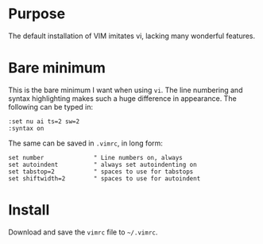 # Purpose

The default installation of VIM imitates vi, lacking many wonderful features.  

# Bare minimum

This is the bare minimum I want when using `vi`.  The line numbering and syntax highlighting makes such a huge difference in appearance.  The following can be typed in:

    :set nu ai ts=2 sw=2
    :syntax on

The same can be saved in `.vimrc`, in long form:

    set number              " Line numbers on, always
    set autoindent          " always set autoindenting on
    set tabstop=2           " spaces to use for tabstops
    set shiftwidth=2        " spaces to use for autoindent

# Install

Download and save the `vimrc` file to `~/.vimrc`.

